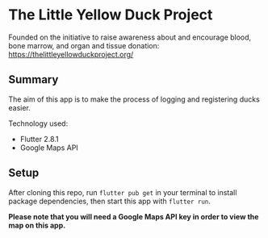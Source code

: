 # The Little Yellow Duck Project

Founded on the initiative to raise awareness about and encourage blood, bone marrow, and organ and tissue donation: https://thelittleyellowduckproject.org/

## Summary

The aim of this app is to make the process of logging and registering ducks easier.

Technology used:

- Flutter 2.8.1
- Google Maps API

## Setup

After cloning this repo, run `flutter pub get` in your terminal to install package dependencies, then start this app with `flutter run`.

**Please note that you will need a Google Maps API key in order to view the map on this app.**

